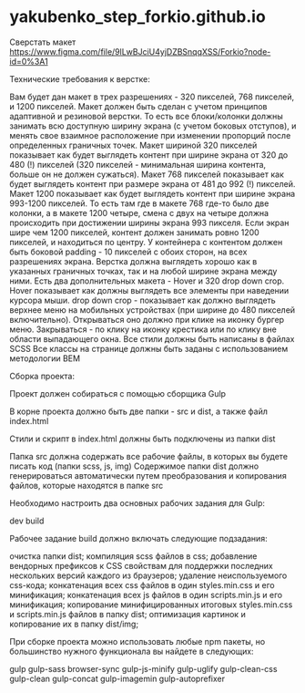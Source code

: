 # yakubenko_step_forkio.github.io

Сверстать макет https://www.figma.com/file/9lLwBJciU4yjDZBSnqqXSS/Forkio?node-id=0%3A1


Технические требования к верстке:

Вам будет дан макет в трех разрешениях - 320 пикселей, 768 пикселей, и 1200 пикселей.
Макет должен быть сделан с учетом принципов адаптивной и резиновой верстки. То есть все блоки/колонки должны занимать всю доступную ширину экрана (с учетом боковых отступов), и менять свое взаимное расположение при изменении пропорций после определенных граничных точек.
Макет шириной 320 пикселей показывает как будет выглядеть контент при ширине экрана от 320 до 480 (!) пикселей (320 пикселей - минимальная ширина контента, больше он не должен сужаться).
Макет 768 пикселей показывает как будет выглядеть контент при размере экрана от 481 до 992 (!) пикселей.
Макет 1200 показывает как будет выглядеть контент при ширине экрана 993-1200 пикселей. То есть там где в макете 768 где-то было две колонки, а в макете 1200 четыре, смена с двух на четыре должна происходить при достижении ширины экрана 993 пикселя.
Если экран шире чем 1200 пикселей, контент должен занимать ровно 1200 пикселей, и находиться по центру.
У контейнера с контентом должен быть боковой padding - 10 пикселей с обоих сторон, на всех разрешениях экрана.
Верстка должна выглядеть хорошо как в указанных граничных точках, так и на любой ширине экрана между ними.
Есть два дополнительных макета - Hover и 320 drop down crop. Hover показывает как должны выглядеть все элементы при наведении курсора мыши. drop down crop - показывает как должно выглядеть верхнее меню на мобильных устройствах (при ширине до 480 пикселей включительно). Открываться оно должно при клике на иконку бургер меню. Закрываться - по клику на иконку крестика или по клику вне области выпадающего окна.
Все стили должны быть написаны в файлах SCSS
Все классы на странице должны быть заданы с использованием методологии BEM


Сборка проекта:

Проект должен собираться с помощью сборщика Gulp

В корне проекта должно быть две папки - src и dist, а также файл index.html

Стили и скрипт в index.html должны быть подключены из папки dist

Папка src должна содержать все рабочие файлы, в которых вы будете писать код (папки scss, js, img)
Содержимое папки dist должно генерироваться автоматически путем преобразования и копирования файлов, которые находятся в папке src

Необходимо настроить два основных рабочих задания для Gulp:

dev
build


Рабочее задание build должно включать следующие подзадания:

очистка папки dist;
компиляция scss файлов в css;
добавление вендорных префиксов к CSS свойствам для поддержки последних нескольких версий каждого из браузеров;
удаление неиспользуемого css-кода;
конкатенация всех css файлов в один styles.min.css и его минификация;
конкатенация всех js файлов в один scripts.min.js и его минификация;
копирование минифицированных итоговых styles.min.css и scripts.min.js файлов в папку dist;
оптимизация картинок и копирование их в папку dist/img;


При сборке проекта можно использовать любые npm пакеты, но большинство нужного функционала вы найдете в следующих:

gulp
gulp-sass
browser-sync
gulp-js-minify
gulp-uglify
gulp-clean-css
gulp-clean
gulp-concat
gulp-imagemin
gulp-autoprefixer
